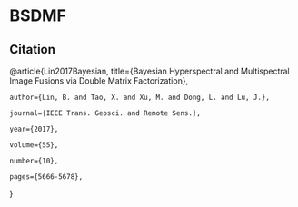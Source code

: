 ﻿# BSDMF


## Citation
@article{Lin2017Bayesian,
	title={Bayesian Hyperspectral and Multispectral Image Fusions via Double Matrix Factorization},
	
	author={Lin, B. and Tao, X. and Xu, M. and Dong, L. and Lu, J.},
	
	journal={IEEE Trans. Geosci. and Remote Sens.},
	
	year={2017}, 
	
	volume={55}, 
	
	number={10}, 
	
	pages={5666-5678}, 
}
